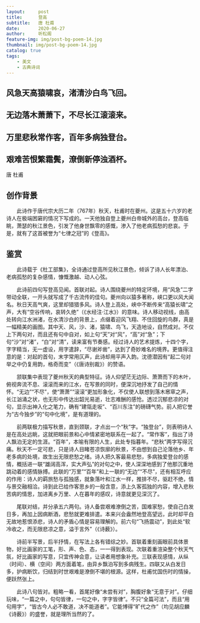 ```yaml
---
layout:     post
title:      登高
subtitle:   唐 杜甫
date:       2020-06-27
author:     听松阁
feature-img: img/post-bg-poem-14.jpg
thumbnail: img/post-bg-poem-14.jpg
catalog: true
tags:
    - 美文
    - 古典诗词
---
```


## 风急天高猿啸哀，渚清沙白鸟飞回。

## 无边落木萧萧下，不尽长江滚滚来。

## 万里悲秋常作客，百年多病独登台。

## 艰难苦恨繁霜鬓，潦倒新停浊酒杯。


唐 杜甫


## 创作背景

　　此诗作于唐代宗大历二年（767年）秋天，杜甫时在夔州。这是五十六岁的老诗人在极端困窘的情况下写成的。一天他独自登上夔州白帝城外的高台，登高临眺，萧瑟的秋江景色，引发了他身世飘零的感慨，渗入了他老病孤愁的悲哀。于是，就有了这首被誉为“七律之冠”的《登高》。





## 鉴赏



　　此诗载于《杜工部集》，全诗通过登高所见秋江景色，倾诉了诗人长年漂泊、老病孤愁的复杂感情，慷慨激越、动人心弦。



　　此诗前四句写登高见闻。首联对起。诗人围绕夔州的特定环境，用“风急”二字带动全联，一开头就写成了千古流传的佳句。夔州向以猿多著称，峡口更以风大闻名。秋日天高气爽，这里却猎猎多风。诗人登上高处，峡中不断传来“高猿长啸”之声，大有“空谷传响，哀转久绝”（《水经注·江水》）的意味。诗人移动视线，由高处转向江水洲渚，在水清沙白的背景上，点缀着迎风飞翔、不住回旋的鸟群，真是一幅精美的画图。其中天、风，沙、渚，猿啸、鸟飞，天造地设，自然成对。不仅上下两句对，而且还有句中自对，如上句“天”对“风”，“高”对“急”；下句“沙”对“渚”，“白”对“清”，读来富有节奏感。经过诗人的艺术提炼，十四个字，字字精当，无一虚设，用字遣辞，“尽谢斧凿”，达到了奇妙难名的境界。更值得注意的是：对起的首句，末字常用仄声，此诗却用平声入韵。沈德潜因有“起二句对举之中仍复用韵，格奇而变”（《唐诗别裁》）的赞语。



　　颔联集中表现了夔州秋天的典型特征。诗人仰望茫无边际、萧萧而下的木叶，俯视奔流不息、滚滚而来的江水，在写景的同时，便深沉地抒发了自己的情怀。“无边”“不尽”，使“萧萧”“滚滚”更加形象化，不仅使人联想到落木窸窣之声，长江汹涌之状，也无形中传达出韶光易逝，壮志难酬的感怆。透过沉郁悲凉的对句，显示出神入化之笔力，确有“建瓴走坂”、“百川东注”的磅礴气势。前人把它誉为“古今独步”的“句中化境”，是有道理的。



　　前两联极力描写秋景，直到颈联，才点出一个“秋”字。“独登台”，则表明诗人是在高处远眺，这就把眼前景和心中情紧密地联系在一起了。“常作客”，指出了诗人飘泊无定的生涯。“百年”，本喻有限的人生，此处专指暮年。“悲秋”两字写得沉痛。秋天不一定可悲，只是诗人目睹苍凉恢廓的秋景，不由想到自己沦落他乡、年老多病的处境，故生出无限悲愁之绪。诗人把久客最易悲愁，多病独爱登台的感情，概括进一联“雄阔高浑，实大声弘”的对句之中，使人深深地感到了他那沉重地跳动着的感情脉搏。此联的“万里”“百年”和上一联的“无边”“不尽”，还有相互呼应的作用：诗人的羁旅愁与孤独感，就象落叶和江水一样，推排不尽，驱赶不绝，情与景交融相洽。诗到此已给作客思乡的一般含意，添上久客孤独的内容，增入悲秋苦病的情思，加进离乡万里、人在暮年的感叹，诗意就更见深沉了。



　　尾联对结，并分承五六两句。诗人备尝艰难潦倒之苦，国难家愁，使自己白发日多，再加上因病断酒，悲愁就更难排遣。本来兴会盎然地登高望远，此时却平白无故地惹恨添悲，诗人的矛盾心情是容易理解的。前六句“飞扬震动”，到此处“软冷收之，而无限悲凉之意，溢于言外”（《诗薮》）。



　　诗前半写景，后半抒情，在写法上各有错综之妙。首联着重刻画眼前具体景物，好比画家的工笔，形、声、色、态，一一得到表现。次联着重渲染整个秋天气氛，好比画家的写意，只宜传神会意，让读者用想象补充。三联表现感情，从纵（时间）、横（空间）两方面着笔，由异乡飘泊写到多病残生。四联又从白发日多，护病断饮，归结到时世艰难是潦倒不堪的根源。这样，杜甫忧国伤时的情操，便跃然张上。



　　此诗八句皆对。粗略一看，首尾好像“未尝有对”，胸腹好象“无意于对”。仔细玩味，“一篇之中，句句皆律，一句之中，字字皆律”。不只“全篇可法”，而且“用句用字”，“皆古今人必不敢道，决不能道者”。它能博得“旷代之作”（均见胡应麟《诗薮》）的盛誉，就是理所当然的了。

